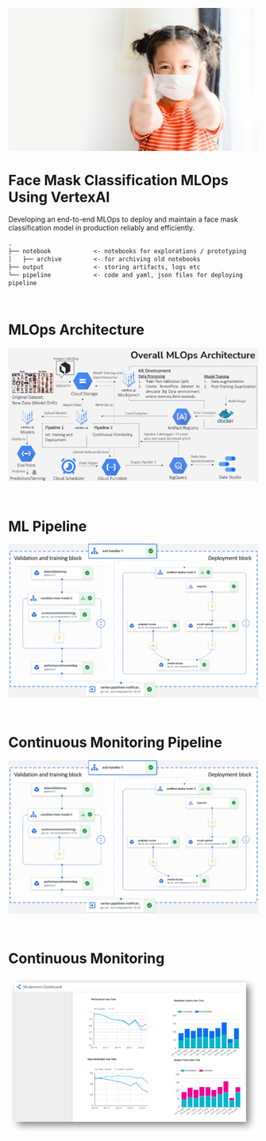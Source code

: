 <p align="center">
  <img src="output/pictures/mask_thumbs_up.jpg">
</p>

# Face Mask Classification MLOps Using VertexAI

Developing an end-to-end MLOps to deploy and maintain a face mask classification model in production reliably and efficiently.


```
.
├── notebook            <- notebooks for explorations / prototyping
│   ├── archive         <- for archiving old notebooks
├── output              <- storing artifacts, logs etc
└── pipeline            <- code and yaml, json files for deploying pipeline 
```
<br>

# MLOps Architecture
<p align="center">
  <img src="output\pictures\mlops_architecture.PNG">
</p>

<br>

# ML Pipeline
<p align="center">
  <img src="output\pictures\ml_pipeline.PNG">
</p>

<br>

# Continuous Monitoring Pipeline
<p align="center">
  <img src="output\pictures\ml_pipeline.PNG">
</p>

<br>

# Continuous Monitoring
<p align="center">
  <img src="output\pictures\dashboard.png">
</p>
